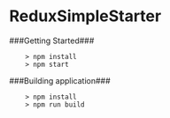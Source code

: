 # ReduxSimpleStarter

###Getting Started###

```
	> npm install
	> npm start
```

###Building application###

```
	> npm install
	> npm run build
```
